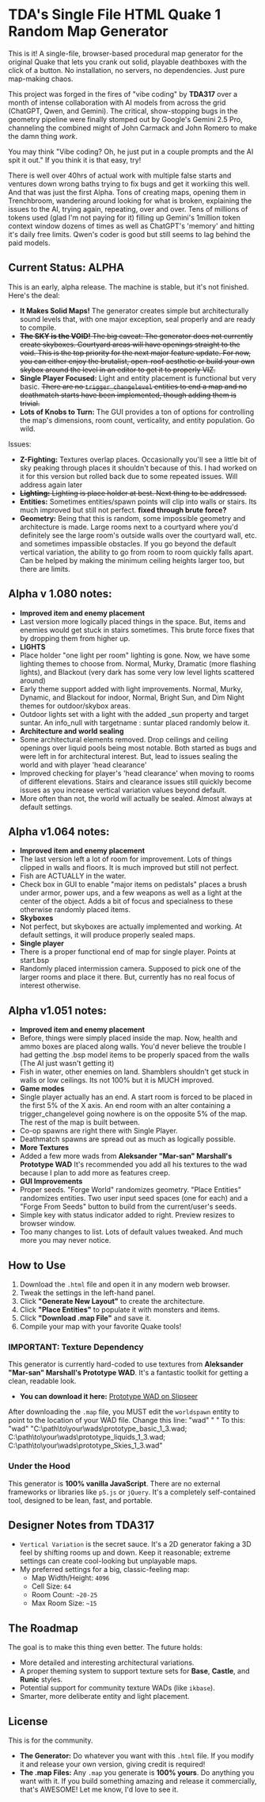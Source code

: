 # TDA's Single File HTML Quake 1 Random Map Generator

This is it! A single-file, browser-based procedural map generator for the original Quake that lets you crank out solid, playable deathboxes with the click of a button. No installation, no servers, no dependencies. Just pure map-making chaos.

This project was forged in the fires of "vibe coding" by **TDA317** over a month of intense collaboration with AI models from across the grid (ChatGPT, Qwen, and Gemini). The critical, show-stopping bugs in the geometry pipeline were finally stomped out by Google's Gemini 2.5 Pro, channeling the combined might of John Carmack and John Romero to make the damn thing *work*.

You may think "Vibe coding? Oh, he just put in a couple prompts and the AI spit it out." 
If you think it is that easy, try!

There is well over 40hrs of actual work with multiple false starts and ventures down wrong baths trying to fix bugs and get it workiing this well. And that was just the first Alpha. Tons of creating maps, opening them in Trenchbroom, wandering around looking for what is broken, explaining the issues to the AI, trying again, repeating, over and over. Tens of millions of tokens used (glad I'm not paying for it) filling up Gemini's 1million token context window dozens of times as well as ChatGPT's 'memory' and hitting it's daily free limits. Qwen's coder is good but still seems to lag behind the paid models. 

## Current Status: ALPHA

This is an early, alpha release. The machine is stable, but it's not finished. Here's the deal:

*   **It Makes Solid Maps!** The generator creates simple but architecturally sound levels that, with one major exception, seal properly and are ready to compile.
*   ~~**The SKY is the VOID!** The big caveat: The generator does not currently create skyboxes. Courtyard areas will have openings straight to the void. This is the top priority for the next major feature update. For now, you can either enjoy the brutalist, open-roof aesthetic or build your own skybox around the level in an editor to get it to properly VIZ.~~
*   **Single Player Focused:** Light and entity placement is functional but very basic. ~~There are no `trigger_changelevel` entities to end a map and no deathmatch starts have been implemented, though adding them is trivial.~~
*   **Lots of Knobs to Turn:** The GUI provides a ton of options for controlling the map's dimensions, room count, verticality, and entity population. Go wild.

Issues:
*   **Z-Fighting:** Textures overlap places. Occasionally you'll see a little bit of sky peaking through places it shouldn't because of this. I had worked on it for this version but rolled back due to some repeated issues. Will address again later
*   ~~**Lighting:** Lighting is place holder at best. Next thing to be addressed.~~
*   **Entities:** Sometimes entities/spawn points will clip into walls or stairs. Its much improved but still not perfect. **fixed through brute force?**
*   **Geometry:** Being that this is random, some impossible geometry and architecture is made. Large rooms next to a courtyard where you'd definitely see the large room's outside walls over the courtyard wall, etc. and sometimes impassible obstacles. If you go beyond the default vertical variation, the ability to go from room to room quickly falls apart. Can be helped by making the minimum ceiling heights larger too, but there are limits.

## Alpha v 1.080 notes:
*   **Improved item and enemy placement**
* Last version more logically placed things in the space. But, items and enemies would get stuck in stairs sometimes. This brute force fixes that by dropping them from higher up. 
*   **LIGHTS**
* Place holder "one light per room" lighting is gone. Now, we have some lighting themes to choose from. Normal, Murky, Dramatic (more flashing lights), and Blackout (very dark has some very low level lights scattered around)
* Early theme support added with light improvements. Normal, Murky, Dynamic, and Blackout for indoor, Normal, Bright Sun, and Dim Night themes for outdoor/skybox areas. 
* Outdoor lights set with a light with the added _sun property and target suntar. An info_null with targetname : suntar placed randomly below it.
*   **Architecture and world sealing**
* Some architectural elements removed. Drop ceilings and ceiling openings over liquid pools being most notable. Both started as bugs and were left in for architectural interest. But, lead to issues sealing the world and with player 'head clearance'
* Improved checking for player's 'head clearance' when moving to rooms of different elevations. Stairs and clearance issues still quickly become issues as you increase vertical variation values beyond default.
* More often than not, the world will actually be sealed. Almost always at default settings.

## Alpha v1.064 notes:
*   **Improved item and enemy placement**
* The last version left a lot of room for improvement. Lots of things clipped in walls and floors. It is much improved but still not perfect.
* Fish are ACTUALLY in the water. 
* Check box in GUI to enable "major items on pedistals" places a brush under armor, power ups, and a few weapons as well as a light at the center of the object. Adds a bit of focus and specialness to these otherwise randomly placed items.
*   **Skyboxes**
* Not perfect, but skyboxes are actually implemented and working. At default settings, it will produce properly sealed maps.
*   **Single player**
* There is a proper functional end of map for single player. Points at start.bsp 
* Randomly placed intermission camera. Supposed to pick one of the larger rooms and place it there. But, currently has no real focus of interest otherwise.


## Alpha v1.051 notes:
*   **Improved item and enemy placement**
* Before, things were simply placed inside the map. Now, health and ammo boxes are placed along walls. You'd never believe the trouble I had getting the .bsp model items to be properly spaced from the walls (The AI just wasn't getting it)
* Fish in water, other enemies on land. Shamblers shouldn't get stuck in walls or low ceilings. Its not 100% but it is MUCH improved. 
*   **Game modes** 
* Single player actually has an end. A start room is forced to be placed in the first 5% of the X axis. An end room with an alter containing a trigger_changelevel going nowhere is on the opposite 5% of the map. The rest of the map is built between.
* Co-op spawns are right there with Single Player.
* Deathmatch spawns are spread out as much as logically possible.
*  **More Textures**
*   Added a few more wads from **Aleksander "Mar-san" Marshall's Prototype WAD** It's recommended you add all his textures to the wad because I plan to add more as features creep.
*   **GUI Improvements**
*   Proper seeds. "Forge World" randomizes geometry. "Place Entities" randomizes entities. Two user input seed spaces (one for each) and a "Forge From Seeds" button to build from the current/user's seeds.
*   Simple key with status indicator added to right. Preview resizes to browser window.
*   Too many changes to list. Lots of default values tweaked. And much more you may never notice.

## How to Use

1.  Download the `.html` file and open it in any modern web browser.
2.  Tweak the settings in the left-hand panel.
3.  Click **"Generate New Layout"** to create the architecture.
4.  Click **"Place Entities"** to populate it with monsters and items.
5.  Click **"Download .map File"** and save it.
6.  Compile your map with your favorite Quake tools!

### **IMPORTANT: Texture Dependency**

This generator is currently hard-coded to use textures from **Aleksander "Mar-san" Marshall's Prototype WAD**. It's a fantastic toolkit for getting a clean, readable look.

*   **You can download it here:** [Prototype WAD on Slipseer](https://www.slipseer.com/index.php?resources/prototype-wad.263/)

After downloading the `.map` file, you MUST edit the `worldspawn` entity to point to the location of your WAD file. Change this line:
"wad" " "
To this:
"wad" "C:\path\to\your\wads\prototype_basic_1_3.wad; C:\path\to\your\wads\prototype_liquids_1_3.wad; C:\path\to\your\wads\prototype_Skies_1_3.wad"


### Under the Hood

This generator is **100% vanilla JavaScript**. There are no external frameworks or libraries like `p5.js` or `jQuery`. It's a completely self-contained tool, designed to be lean, fast, and portable.

## Designer Notes from TDA317

*   `Vertical Variation` is the secret sauce. It's a 2D generator faking a 3D feel by shifting rooms up and down. Keep it reasonable; extreme settings can create cool-looking but unplayable maps.
*   My preferred settings for a big, classic-feeling map:
    *   Map Width/Height: `4096`
    *   Cell Size: `64`
    *   Room Count: `~20-25`
    *   Max Room Size: `~15`

## The Roadmap

The goal is to make this thing even better. The future holds:

*   More detailed and interesting architectural variations.
*   A proper theming system to support texture sets for **Base**, **Castle**, and **Runic** styles.
*   Potential support for community texture WADs (like `ikbase`).
*   Smarter, more deliberate entity and light placement.

## License

This is for the community.

*   **The Generator:** Do whatever you want with this `.html` file. If you modify it and release your own version, giving credit is required!
*   **The .map Files:** Any `.map` you generate is **100% yours**. Do anything you want with it. If you build something amazing and release it commercially, that's AWESOME! Let me know, I'd love to see it.
